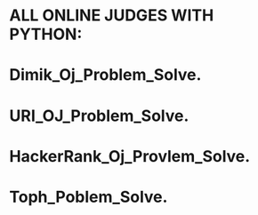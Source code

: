 # ALL ONLINE JUDGES WITH PYTHON:
#

# Dimik_Oj_Problem_Solve.
# URI_OJ_Problem_Solve.
# HackerRank_Oj_Provlem_Solve.
# Toph_Poblem_Solve.
